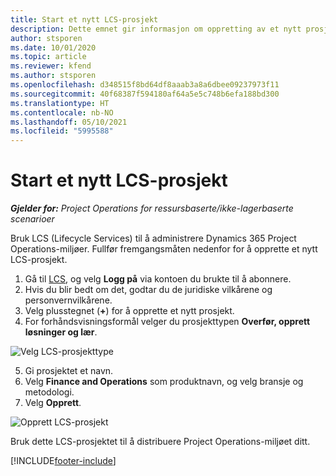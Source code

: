 ```yaml
---
title: Start et nytt LCS-prosjekt
description: Dette emnet gir informasjon om oppretting av et nytt prosjekt i LCS for Project Operations-miljøet.
author: stsporen
ms.date: 10/01/2020
ms.topic: article
ms.reviewer: kfend
ms.author: stsporen
ms.openlocfilehash: d348515f8bd64df8aaab3a8a6dbee09237973f11
ms.sourcegitcommit: 40f68387f594180af64a5e5c748b6efa188bd300
ms.translationtype: HT
ms.contentlocale: nb-NO
ms.lasthandoff: 05/10/2021
ms.locfileid: "5995588"
---
```

# <a name="start-a-new-lcs-project"></a>Start et nytt LCS-prosjekt

_**Gjelder for:** Project Operations for ressursbaserte/ikke-lagerbaserte scenarioer_

Bruk LCS (Lifecycle Services) til å administrere Dynamics 365 Project Operations-miljøer. Fullfør fremgangsmåten nedenfor for å opprette et nytt LCS-prosjekt.

1. Gå til [LCS](https://lcs.dynamics.com/Logon/Index), og velg **Logg på** via kontoen du brukte til å abonnere.
2. Hvis du blir bedt om det, godtar du de juridiske vilkårene og personvernvilkårene.
3. Velg plusstegnet (**+**) for å opprette et nytt prosjekt.
4. For forhåndsvisningsformål velger du prosjekttypen **Overfør, opprett løsninger og lær**.

  ![Velg LCS-prosjekttype](./media/create-lcs-1.png)

5. Gi prosjektet et navn. 
6. Velg **Finance and Operations** som produktnavn, og velg bransje og metodologi. 
7. Velg **Opprett**.

![Opprett LCS-prosjekt](./media/create-lcs-2.png)

Bruk dette LCS-prosjektet til å distribuere Project Operations-miljøet ditt.



[!INCLUDE[footer-include](../includes/footer-banner.md)]